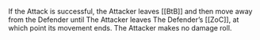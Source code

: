 If the Attack is successful, the Attacker leaves [[BtB]] and then move away from the Defender until The Attacker leaves The Defender’s [[ZoC]], at which point its movement ends.
The Attacker makes no damage roll.